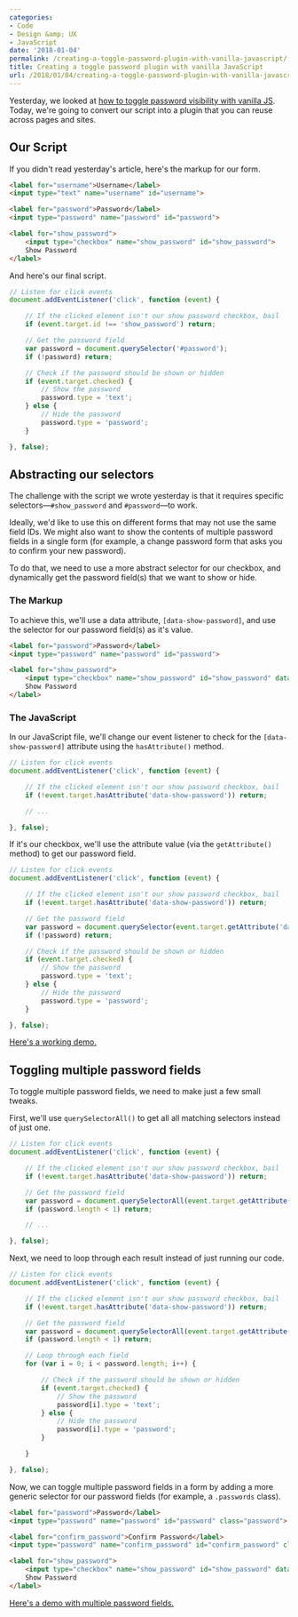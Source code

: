 ```yaml
---
categories:
- Code
- Design &amp; UX
- JavaScript
date: '2018-01-04'
permalink: /creating-a-toggle-password-plugin-with-vanilla-javascript/
title: Creating a toggle password plugin with vanilla JavaScript
url: /2018/01/04/creating-a-toggle-password-plugin-with-vanilla-javascript
---
```


Yesterday, we looked at [how to toggle password visibility with vanilla JS](/how-to-toggle-password-visibility-with-vanilla-javascript/). Today, we're going to convert our script into a plugin that you can reuse across pages and sites.

## Our Script

If you didn't read yesterday's article, here's the markup for our form.

```html
<label for="username">Username</label>
<input type="text" name="username" id="username">

<label for="password">Password</label>
<input type="password" name="password" id="password">

<label for="show_password">
    <input type="checkbox" name="show_password" id="show_password">
    Show Password
</label>
```

And here's our final script.

```js
// Listen for click events
document.addEventListener('click', function (event) {

    // If the clicked element isn't our show password checkbox, bail
    if (event.target.id !== 'show_password') return;

    // Get the password field
    var password = document.querySelector('#password');
    if (!password) return;

    // Check if the password should be shown or hidden
    if (event.target.checked) {
        // Show the password
        password.type = 'text';
    } else {
        // Hide the password
        password.type = 'password';
    }

}, false);
```

## Abstracting our selectors

The challenge with the script we wrote yesterday is that it requires specific selectors&mdash;`#show_password` and `#password`&mdash;to work.

Ideally, we'd like to use this on different forms that may not use the same field IDs. We might also want to show the contents of multiple password fields in a single form (for example, a change password form that asks you to confirm your new password).

To do that, we need to use a more abstract selector for our checkbox, and dynamically get the password field(s) that we want to show or hide.

### The Markup

To achieve this, we'll use a data attribute, `[data-show-password]`, and use the selector for our password field(s) as it's value.

```html
<label for="password">Password</label>
<input type="password" name="password" id="password">

<label for="show_password">
	<input type="checkbox" name="show_password" id="show_password" data-show-password="#password">
	Show Password
</label>
```

### The JavaScript

In our JavaScript file, we'll change our event listener to check for the `[data-show-password]` attribute using the `hasAttribute()` method.

```js
// Listen for click events
document.addEventListener('click', function (event) {

	// If the clicked element isn't our show password checkbox, bail
	if (!event.target.hasAttribute('data-show-password')) return;

	// ...

}, false);
```

If it's our checkbox, we'll use the attribute value (via the `getAttribute()` method) to get our password field.

```js
// Listen for click events
document.addEventListener('click', function (event) {

	// If the clicked element isn't our show password checkbox, bail
	if (!event.target.hasAttribute('data-show-password')) return;

	// Get the password field
	var password = document.querySelector(event.target.getAttribute('data-show-password'));
	if (!password) return;

	// Check if the password should be shown or hidden
	if (event.target.checked) {
		// Show the password
		password.type = 'text';
	} else {
		// Hide the password
		password.type = 'password';
	}

}, false);
```

[Here's a working demo.](https://jsfiddle.net/cferdinandi/pgqL3tzj/7/)

## Toggling multiple password fields

To toggle multiple password fields, we need to make just a few small tweaks.

First, we'll use `querySelectorAll()` to get all all matching selectors instead of just one.

```js
// Listen for click events
document.addEventListener('click', function (event) {

	// If the clicked element isn't our show password checkbox, bail
	if (!event.target.hasAttribute('data-show-password')) return;

	// Get the password field
	var password = document.querySelectorAll(event.target.getAttribute('data-show-password'));
	if (password.length < 1) return;

	// ...

}, false);
```

Next, we need to loop through each result instead of just running our code.

```js
// Listen for click events
document.addEventListener('click', function (event) {

	// If the clicked element isn't our show password checkbox, bail
	if (!event.target.hasAttribute('data-show-password')) return;

	// Get the password field
	var password = document.querySelectorAll(event.target.getAttribute('data-show-password'));
	if (password.length < 1) return;

	// Loop through each field
	for (var i = 0; i < password.length; i++) {

		// Check if the password should be shown or hidden
		if (event.target.checked) {
			// Show the password
			password[i].type = 'text';
		} else {
			// Hide the password
			password[i].type = 'password';
		}

	}

}, false);
```

Now, we can toggle multiple password fields in a form by adding a more generic selector for our password fields (for example, a `.passwords` class).

```html
<label for="password">Password</label>
<input type="password" name="password" id="password" class="password">

<label for="confirm_password">Confirm Password</label>
<input type="password" name="confirm_password" id="confirm_password" class="password">

<label for="show_password">
	<input type="checkbox" name="show_password" id="show_password" data-show-password=".password">
	Show Password
</label>
```

[Here's a demo with multiple password fields.](https://jsfiddle.net/cferdinandi/pgqL3tzj/9/)